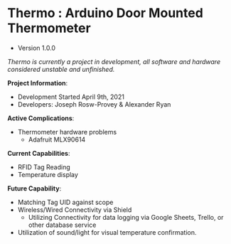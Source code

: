 # Thermo : Arduino Door Mounted Thermometer
- Version 1.0.0


*Thermo is currently a project in development, all software and hardware considered unstable and unfinished.*

**Project Information**: 
* Development Started April 9th, 2021
* Developers: Joseph Rosw-Provey & Alexander Ryan

**Active Complications**:
* Thermometer hardware problems
  * Adafruit MLX90614

**Current Capabilities**:
* RFID Tag Reading
* Temperature display

**Future Capability**:
* Matching Tag UID against scope
* Wireless/Wired Connectivity via Shield
  * Utilizing Connectivity for data logging via Google Sheets, Trello, or other database service 
* Utilization of sound/light for visual temperature confirmation.
